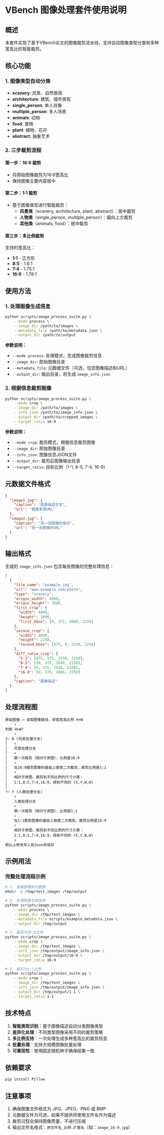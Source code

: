 # VBench 图像处理套件使用说明

## 概述

本套件实现了基于VBench论文的图像裁剪流水线，支持自动图像类型分类和多种宽高比的智能裁剪。

## 核心功能

### 1. 图像类型自动分类
- **scenery**: 风景、自然景观
- **architecture**: 建筑、城市景观
- **single_person**: 单人肖像
- **multiple_person**: 多人场景
- **animals**: 动物
- **food**: 食物
- **plant**: 植物、花卉
- **abstract**: 抽象艺术

### 2. 三步裁剪流程

#### 第一步：16:9 裁剪
- 将原始图像裁剪为16:9宽高比
- 保持图像主要内容居中

#### 第二步：1:1 裁剪
- 基于图像类型进行智能裁剪：
  - **风景类**（scenery, architecture, plant, abstract）：居中裁剪
  - **人物类**（single_person, multiple_person）：偏向上方裁剪
  - **其他类**（animals, food）：居中裁剪

#### 第三步：多比例裁剪
支持的宽高比：
- **1:1** - 正方形
- **8:5** - 1.6:1
- **7:4** - 1.75:1  
- **16:9** - 1.78:1

## 使用方法

### 1. 处理图像生成信息

```bash
python scripts/image_process_suite.py \
    --mode process \
    --image_dir /path/to/images \
    --metadata_file /path/to/metadata.json \
    --output_dir /path/to/output
```

**参数说明：**
- `--mode process`: 处理模式，生成图像裁剪信息
- `--image_dir`: 原始图像目录
- `--metadata_file`: 元数据文件（可选，包含图像描述和URL）
- `--output_dir`: 输出目录，将生成 `image_info.json`

### 2. 根据信息裁剪图像

```bash
python scripts/image_process_suite.py \
    --mode crop \
    --image_dir /path/to/images \
    --info_json /path/to/image_info.json \
    --output_dir /path/to/cropped_images \
    --target_ratio 16-9
```

**参数说明：**
- `--mode crop`: 裁剪模式，根据信息裁剪图像
- `--image_dir`: 原始图像目录
- `--info_json`: 图像信息JSON文件
- `--output_dir`: 裁剪后图像输出目录
- `--target_ratio`: 目标比例（1-1, 8-5, 7-4, 16-9）

## 元数据文件格式

```json
{
  "image1.jpg": {
    "caption": "图像描述文本",
    "url": "图像来源URL"
  },
  "image2.jpg": {
    "caption": "另一张图像的描述",
    "url": "另一张图像的URL"
  }
}
```

## 输出格式

生成的 `image_info.json` 包含每张图像的完整处理信息：

```json
[
  {
    "file_name": "example.jpg",
    "url": "www.example.com/photo",
    "type": "scenery",
    "origin_width": 4000,
    "origin_height": 3000,
    "first_crop": {
      "width": 4000,
      "height": 3000,
      "first_bbox": [0, 375, 4000, 2250]
    },
    "second_crop": {
      "width": 4000,
      "height": 2250,
      "second_bbox": [875, 0, 2250, 2250]
    },
    "diff_ratio_crop": {
      "1-1": [875, 375, 2250, 2250],
      "8-5": [50, 375, 3600, 2250],
      "7-4": [6, 375, 3938, 2248],
      "16-9": [0, 375, 4000, 2250]
    },
    "caption": "图像描述"
  }
]
```

## 处理流程图

```
原始图像 → 读取图像路径，获取宽高比例 H×W
    ↓
判断 H>W?
    ↓
├─ N (风景处理分支)
│   ↓
│   风景处理分支
│   ↓
│   第一次裁剪（相对于原图），比例是16:9
│   ↓
│   在16:9裁剪图像的基础上做第二次裁剪，裁剪比例是1:1
│   ↓
│   相对于原图，裁剪到不同比例的尺寸计算：
│   1:1,8:5,7:4,16:9，得到不同的 (X,Y,W,H)
│
└─ Y (人像处理分支)
    ↓
    人像处理分支
    ↓
    第一次裁剪（相对于原图），比例是1:1
    ↓
    在1:1裁剪图像的基础上做第二次裁剪，裁剪比例是16:9
    ↓
    相对于原图，裁剪到不同比例的尺寸计算：
    1:1,8:5,7:4,16:9，得到不同的 (X,Y,W,H)
    ↓
把以上修改写入到Json并保存
```

## 示例用法

### 完整处理流程示例

```bash
# 1. 准备图像和元数据
mkdir -p /tmp/test_images /tmp/output

# 2. 处理图像生成信息
python scripts/image_process_suite.py \
    --mode process \
    --image_dir /tmp/test_images \
    --metadata_file scripts/example_metadata.json \
    --output_dir /tmp/output

# 3. 裁剪为16:9比例
python scripts/image_process_suite.py \
    --mode crop \
    --image_dir /tmp/test_images \
    --info_json /tmp/output/image_info.json \
    --output_dir /tmp/output/16-9 \
    --target_ratio 16-9

# 4. 裁剪为1:1比例
python scripts/image_process_suite.py \
    --mode crop \
    --image_dir /tmp/test_images \
    --info_json /tmp/output/image_info.json \
    --output_dir /tmp/output/1-1 \
    --target_ratio 1-1
```

## 技术特点

1. **智能类型识别**：基于图像描述自动分类图像类型
2. **差异化处理**：不同类型图像采用不同的裁剪策略
3. **多比例支持**：一次处理生成多种宽高比的裁剪信息
4. **批量处理**：支持大规模图像批量处理
5. **可重现性**：使用固定随机种子确保结果一致

## 依赖要求

```bash
pip install Pillow
```

## 注意事项

1. 确保图像文件格式为 JPG、JPEG、PNG 或 BMP
2. 元数据文件为可选，如果不提供将使用文件名作为描述
3. 裁剪过程会保持图像质量，不进行压缩
4. 输出文件名格式：`原文件名_比例.扩展名`（如：`image_16-9.jpg`） 